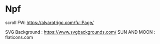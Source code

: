 # Npf

scroll FW: https://alvarotrigo.com/fullPage/



SVG Background : https://www.svgbackgrounds.com/
SUN AND MOON : flaticons.com


